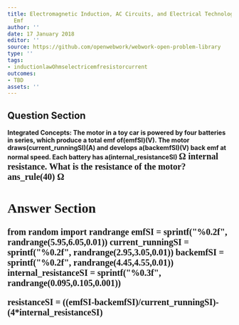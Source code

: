 ```yaml
---
title: Electromagnetic Induction, AC Circuits, and Electrical Technologies - Back
  Emf
author: ''
date: 17 January 2018
editor: ''
source: https://github.com/openwebwork/webwork-open-problem-library
type: ''
tags:
- inductionlawOhmselectricemfresistorcurrent
outcomes:
- TBD
assets: ''
---
```


## Question Section 

<b>
<b>Integrated Concepts:<b> The motor in a toy car is powered by four batteries in series, which produce a total emf of(emfSI)(V). The motor draws(current_runningSI)(A) and develops a(backemfSI)(V) back emf at normal speed. Each battery has a(internal_resistanceSI) <span style="font-family: 'Times'; font-size: 20px";>&Omega;<span> internal resistance. What is the resistance of the motor?
ans_rule(40) <span style="font-family: 'Times'; font-size: 20px";>&Omega;<span>



## Answer Section

from random import randrange
emfSI = sprintf("%0.2f", randrange(5.95,6.05,0.01))
current_runningSI = sprintf("%0.2f", randrange(2.95,3.05,0.01))
backemfSI = sprintf("%0.2f", randrange(4.45,4.55,0.01))
internal_resistanceSI = sprintf("%0.3f", randrange(0.095,0.105,0.001))

resistanceSI = ((emfSI-backemfSI)/current_runningSI)-(4*internal_resistanceSI)